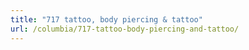 ```yaml
---
title: "717 tattoo, body piercing & tattoo"
url: /columbia/717-tattoo-body-piercing-and-tattoo/
---
```

